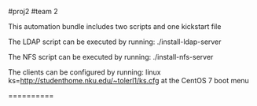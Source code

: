 #proj2
#team 2

This automation bundle includes two scripts and one kickstart file

The LDAP script can be executed by running: ./install-ldap-server

The NFS script can be executed by running: ./install-nfs-server

The clients can be configured by running: linux ks=http://studenthome.nku.edu/~tolerl1/ks.cfg at the CentOS 7 boot menu

==========
